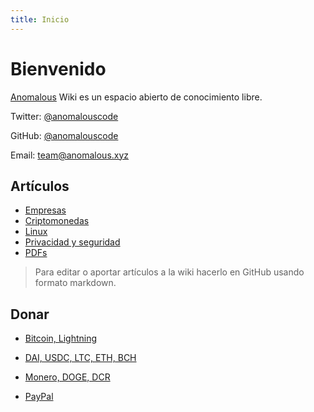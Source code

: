 ```yaml
---
title: Inicio
---
```


# Bienvenido

[Anomalous](https://anomalous.xyz) Wiki es un espacio abierto de conocimiento libre.

Twitter: [@anomalouscode](https://twitter.com/anomalouscode)

GitHub: [@anomalouscode](https://github.com/anomalouscode)

Email: team@anomalous.xyz

## Artículos

- [Empresas](empresas/)
- [Criptomonedas](criptomonedas/)
- [Linux](linux/)
- [Privacidad y seguridad](privacidad/)
- [PDFs](pdfs/)

> Para editar o aportar artículos a la wiki hacerlo en GitHub usando formato markdown.

## Donar

- [Bitcoin, Lightning](https://checkout.opennode.com/p/464ee62b-2884-4929-891e-27b6ce5ed4ff)

- [DAI, USDC, LTC, ETH, BCH](https://commerce.coinbase.com/checkout/34fc641d-b06f-401d-b0f8-9fa266dbd63c)

- [Monero, DOGE, DCR](https://globee.com/donate/ZbWyAR2VwD474qN063nJ79)

- [PayPal](https://www.paypal.com/donate?hosted_button_id=LBVYB6G6GAJQW)
